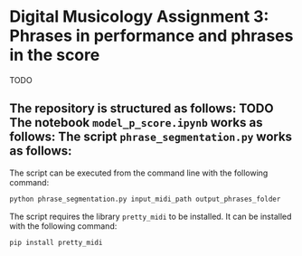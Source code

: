 # Digital Musicology Assignment 3: Phrases in performance and phrases in the score
TODO

The repository is structured as follows:
TODO
The notebook `model_p_score.ipynb` works as follows:
The script `phrase_segmentation.py` works as follows:
- 
The script can be executed from the command line with the following command:
```bash
python phrase_segmentation.py input_midi_path output_phrases_folder
```

The script requires the library `pretty_midi` to be installed. It can be installed with the following command:
```bash
pip install pretty_midi
```
